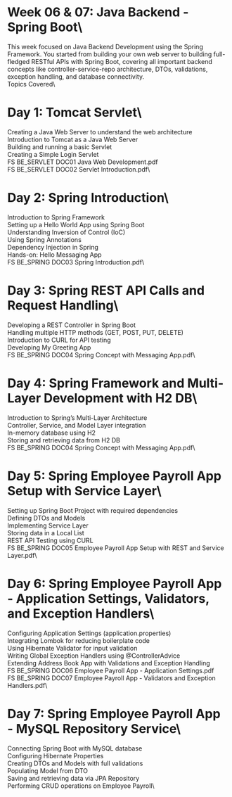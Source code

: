 # Week 06 & 07: Java Backend - Spring Boot\
This week focused on Java Backend Development using the Spring Framework. You started from building your own web server to building full-fledged RESTful APIs with Spring Boot, covering all important backend concepts like controller-service-repo architecture, DTOs, validations, exception handling, and database connectivity.\
Topics Covered\
# Day 1: Tomcat Servlet\
Creating a Java Web Server to understand the web architecture\
Introduction to Tomcat as a Java Web Server\
Building and running a basic Servlet\
Creating a Simple Login Servlet\
FS BE_SERVLET DOC01 Java Web Development.pdf\
FS BE_SERVLET DOC02 Servlet Introduction.pdf\
# Day 2: Spring Introduction\
Introduction to Spring Framework\
Setting up a Hello World App using Spring Boot\
Understanding Inversion of Control (IoC)\
Using Spring Annotations\
Dependency Injection in Spring\
Hands-on: Hello Messaging App\
FS BE_SPRING DOC03 Spring Introduction.pdf\
# Day 3: Spring REST API Calls and Request Handling\
Developing a REST Controller in Spring Boot\
Handling multiple HTTP methods (GET, POST, PUT, DELETE)\
Introduction to CURL for API testing\
Developing My Greeting App\
FS BE_SPRING DOC04 Spring Concept with Messaging App.pdf\
# Day 4: Spring Framework and Multi-Layer Development with H2 DB\
Introduction to Spring’s Multi-Layer Architecture\
Controller, Service, and Model Layer integration\
In-memory database using H2\
Storing and retrieving data from H2 DB\
FS BE_SPRING DOC04 Spring Concept with Messaging App.pdf\
# Day 5: Spring Employee Payroll App Setup with Service Layer\
Setting up Spring Boot Project with required dependencies\
Defining DTOs and Models\
Implementing Service Layer\
Storing data in a Local List\
REST API Testing using CURL\
FS BE_SPRING DOC05 Employee Payroll App Setup with REST and Service Layer.pdf\
# Day 6: Spring Employee Payroll App - Application Settings, Validators, and Exception Handlers\
Configuring Application Settings (application.properties)\
Integrating Lombok for reducing boilerplate code\
Using Hibernate Validator for input validation\
Writing Global Exception Handlers using @ControllerAdvice\
Extending Address Book App with Validations and Exception Handling\
FS BE_SPRING DOC06 Employee Payroll App - Application Settings.pdf\
FS BE_SPRING DOC07 Employee Payroll App - Validators and Exception Handlers.pdf\
# Day 7: Spring Employee Payroll App - MySQL Repository Service\
Connecting Spring Boot with MySQL database\
Configuring Hibernate Properties\
Creating DTOs and Models with full validations\
Populating Model from DTO\
Saving and retrieving data via JPA Repository\
Performing CRUD operations on Employee Payroll\
